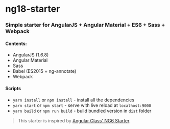 # ng18-starter
### Simple starter for AngularJS + Angular Material + ES6 + Sass + Webpack

#### Contents:
* AngularJS (1.6.8)
* Angular Material
* Sass
* Babel (ES2015 + ng-annotate)
* Webpack

#### Scripts
* `yarn install` or `npm install` - install all the dependencies 
* `yarn start` or `npm start` - serve with live reload at `localhost:9000`
* `yarn build` or `npm run build` - build bundled version in `dist` folder

> This starter is inspired by [Angular Class' NG6 Starter](https://github.com/gdi2290/NG6-starter)
